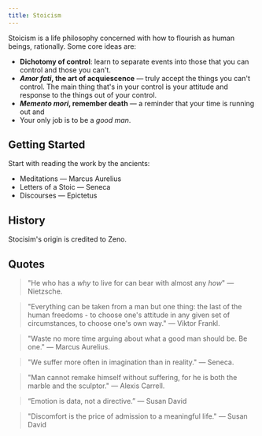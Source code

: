 ```yaml
---
title: Stoicism
---
```


Stoicism is a life philosophy concerned with how to flourish as human beings, rationally. Some core ideas are:
- **Dichotomy of control**: learn to separate events into those that you can control and those you can't.
- ***Amor fati*, the art of acquiescence** — truly accept the things you can't control. The main thing that's in your control is your attitude and response to the things out of your control.
- ***Memento mori*, remember death** — a reminder that your time is running out and 
- Your only job is to be a *good man*.

## Getting Started
Start with reading the work by the ancients:
- Meditations — Marcus Aurelius
- Letters of a Stoic — Seneca
- Discourses — Epictetus
   
## History
Stocisim's origin is credited to Zeno.

## Quotes
> "He who has a *why* to live for can bear with almost any *how*" — Nietzsche.

> "Everything can be taken from a man but one thing: the last of the human freedoms - to choose one's attitude in any given set of circumstances, to choose one's own way." — Viktor Frankl.

> "Waste no more time arguing about what a good man should be. Be one." — Marcus Aurelius.

> "We suffer more often in imagination than in reality." — Seneca.

> "Man cannot remake himself without suffering, for he is both the marble and the sculptor." — Alexis Carrell.

> “Emotion is data, not a directive.” — Susan David

> "Discomfort is the price of admission to a meaningful life." — Susan David
